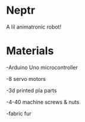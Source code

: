 # Neptr
 A lil animatronic robot!
 
 # Materials
 -Arduino Uno microcontroller
 <p>-8 servo motors
 <p>-3d printed pla parts
 <p>-4-40 machine screws & nuts
 <p>-fabric fur
